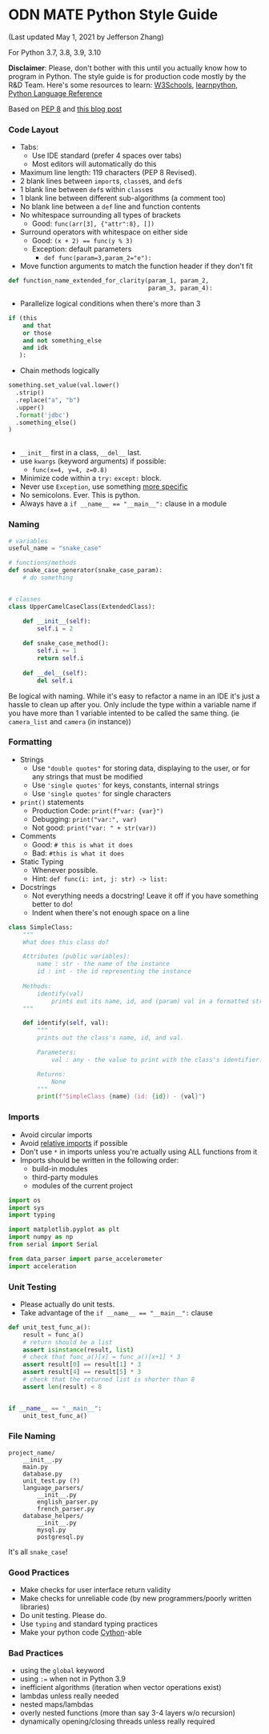 # ODN MATE Python Style Guide
(Last updated May 1, 2021 by Jefferson Zhang)

For Python 3.7, 3.8, 3.9, 3.10

**Disclaimer**:
Please, don't bother with this until you actually know how to program in Python. The style guide is for production code mostly by the R&D Team. Here's some resources to learn: [W3Schools](https://www.w3schools.com/python/), [learnpython](https://www.learnpython.org/), [Python Language Reference](https://docs.python.org/3/reference/index.html)

Based on [PEP 8](https://www.python.org/dev/peps/pep-0008/) and [this blog post](https://luminousmen.com/post/the-ultimate-python-style-guidelines)

### Code Layout
- Tabs:
	- Use IDE standard (prefer 4 spaces over tabs)
	- Most editors will automatically do this
- Maximum line length: 119 characters (PEP 8 Revised). 
- 2 blank lines between `import`s, `class`es, and `def`s
- 1 blank line between `def`s within `class`es
- 1 blank line between different sub-algorithms (a comment too)
- No blank line between a `def` line and function contents
- No whitespace surrounding all types of brackets
	- Good: `func(arr[3], {"attr":8}, [])`
- Surround operators with whitespace on either side
	- Good: `(x + 2) == func(y % 3)`
	- Exception: default parameters
		- `def func(param=3,param_2="e"):`
- Move function arguments to match the function header if they don't fit
```py
def function_name_extended_for_clarity(param_1, param_2, 
                                       param_3, param_4):
```
- Parallelize logical conditions when there's more than 3
```py
if (this
    and that
    or those
    and not something_else
    and idk
   ):
```
- Chain methods logically
```py
something.set_value(val.lower()
  .strip()
  .replace("a", "b")
  .upper()
  .format('jdbc')
  .something_else()
)
					
```
- `__init__` first in a class, `__del__` last.
- use `kwargs` (keyword arguments) if possible:
	- `func(x=4, y=4, z=0.8)`
- Minimize code within a `try:` `except:` block. 
- Never use `Exception`, use something [more specific](https://docs.python.org/3/library/exceptions.html)
- No semicolons. Ever. This is python.
- Always have a `if __name__ == "__main__":` clause in a module

### Naming

```py
# variables
useful_name = "snake_case"

# functions/methods
def snake_case_generator(snake_case_param):
	# do something


# classes
class UpperCamelCaseClass(ExtendedClass):

	def __init__(self):
		self.i = 2
		
	def snake_case_method():
		self.i += 1
		return self.i
		
	def __del__(self):
		del self.i
```

Be logical with naming. While it's easy to refactor a name in an IDE it's just a hassle to clean up after you. Only include the type within a variable name if you have more than 1 variable intented to be called the same thing. (ie `camera_list` and `camera` (in instance))

### Formatting
- Strings
	- Use `"double quotes"` for storing data, displaying to the user, or for any strings that must be modified
	- Use `'single quotes'` for keys, constants, internal strings
	- Use `'single quotes'` for single characters
- `print()` statements
	- Production Code: `print(f"var: {var}")`
	- Debugging: `print("var:", var)`
	- Not good: `print("var: " + str(var))`
- Comments
	- Good: `# this is what it does`
	- Bad: `#this is what it does`
- Static Typing
	- Whenever possible.
	- Hint: `def func(i: int, j: str) -> list:`
- Docstrings
	- Not everything needs a docstring! Leave it off if you have something better to do!
	- Indent when there's not enough space on a line
```py
class SimpleClass:
    """
	What does this class do?

	Attributes (public variables):
		name : str - the name of the instance
		id : int - the id representing the instance
	
	Methods: 
		identify(val)
			prints out its name, id, and (param) val in a formatted string.
	"""

    def identify(self, val):
        """
		prints out the class's name, id, and val.

		Parameters:
			val : any - the value to print with the class's identifier.

		Returns:
			None
		"""
        print(f"SimpleClass {name} (id: {id}) - {val}")

```
### Imports
- Avoid circular imports
- Avoid [relative imports](https://www.python.org/dev/peps/pep-0328/) if possible
- Don't use `*` in imports unless you're actually using ALL functions from it
- Imports should be written in the following order:
	- build-in modules
	- third-party modules
	- modules of the current project
```py
import os
import sys
import typing

import matplotlib.pyplot as plt
import numpy as np
from serial import Serial

from data_parser import parse_accelerometer
import acceleration
```

### Unit Testing
- Please actually do unit tests.
- Take advantage of the `if __name__ == "__main__":` clause
```py
def unit_test_func_a():
	result = func_a()
	# return should be a list
	assert isinstance(result, list)
	# check that func_a()[x] = func_a()[x+1] * 3
	assert result[0] == result[1] * 3
	assert result[4] == result[5] * 3
	# check that the returned list is shorter than 8
	assert len(result) < 8


if __name__ == "__main__":
	unit_test_func_a()
```
### File Naming
```
project_name/
	__init__.py
	main.py
	database.py
	unit_test.py (?)
	language_parsers/
		__init__.py
		english_parser.py
		french_parser.py
	database_helpers/
		__init__.py
		mysql.py
		postgresql.py
```
It's all `snake_case`!

### Good Practices
- Make checks for user interface return validity
- Make checks for unreliable code (by new programmers/poorly written libraries)
- Do unit testing. Please do.
- Use `typing` and standard typing practices
- Make your python code [Cython](https://cython.org/)-able

### Bad Practices
- using the `global` keyword
- using `:=` when not in Python 3.9
- inefficient algorithms (iteration when vector operations exist)
- lambdas unless really needed
- nested maps/lambdas
- overly nested functions (more than say 3-4 layers w/o recursion)
- dynamically opening/closing threads unless really required
